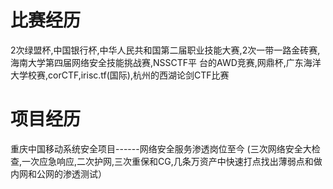 # 比赛经历

2次绿盟杯,中国银行杯,中华人民共和国第二届职业技能大赛,2次一带一路金砖赛,海南大学第四届网络安全技能挑战赛,NSSCTF平
台的AWD竞赛,网鼎杯,广东海洋大学校赛,corCTF,irisc.tf(国际),杭州的西湖论剑CTF比赛

# 项目经历

重庆中国移动系统安全项目------网络安全服务渗透岗位至今
(三次网络安全大检查,一次应急响应,二次护网,三次重保和CG,几条万资产中快速打点找出薄弱点和做内网和公网的渗透测试）
